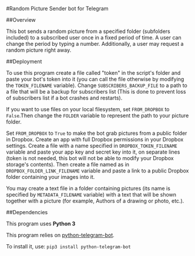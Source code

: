 #Random Picture Sender bot for Telegram

##Overview

This bot sends a random picture from a specified folder (subfolders included) to a subscribed user once in a fixed period of time. A user can change the period by typing a number. Additionally, a user may request a random picture right away.

##Deployment

To use this program create a file called "token" in the script's folder and paste your bot's token into it (you can call the file otherwise by modifying the `TOKEN_FILENAME` variable). Change `SUBSCRIBERS_BACKUP_FILE` to a path to a file that will be a backup for subscribers list (This is done to prevent loss of subscribers list if a bot crashes and restarts).

If you want to use files on your local filesystem, set `FROM_DROPBOX` to `False`.Then change the `FOLDER` variable to represent the path to your picture folder.

Set `FROM_DROPBOX` to `True` to make the bot grab pictures from a public folder in Dropbox. Create an app with full Dropbox permissions in your Dropbox settings. Create a file with a name specified in `DROPBOX_TOKEN_FILENAME` variable and paste your app key and secret key into it, on separate lines (token is not needed, this bot will not be able to modify your Dropbox storage's contents). Then create a file named as in `DROPBOX_FOLDER_LINK_FILENAME` variable and paste a link to a public Dropbox folder containing your images into it.

You may create a text file in a folder containing pictures (its name is specified by `METADATA_FILENAME` variable) with a text that will be shown together with a picture (for example, Authors of a drawing or photo, etc.).

##Dependencies

This program uses **Python 3**

This program relies on [python-telegram-bot](https://github.com/leandrotoledo/python-telegram-bot).

To install it, use:
`pip3 install python-telegram-bot`